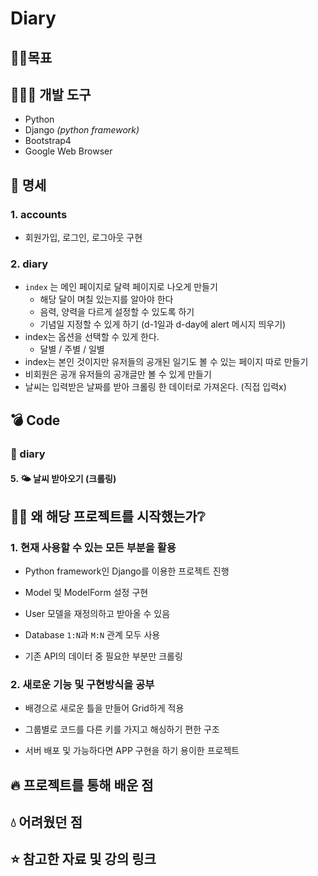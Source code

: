 # Diary

## 👩‍🏫목표





## 👨🏾‍💻 개발 도구

- Python
- Django *(python framework)*
- Bootstrap4
- Google Web Browser



## 🧾 명세

### 1. accounts

- 회원가입, 로그인, 로그아웃 구현



### 2. diary

- `index` 는 메인 페이지로 달력 페이지로 나오게 만들기
  - 해당 달이 며칠 있는지를 알아야 한다
  - 음력, 양력을 다르게 설정할 수 있도록 하기
  - 기념일 지정할 수 있게 하기 (d-1일과 d-day에 alert 메시지 띄우기)
- index는 옵션을 선택할 수 있게 한다.
  - 달별 / 주별 / 일별
- index는 본인 것이지만 유저들의 공개된 일기도 볼 수 있는 페이지 따로 만들기
- 비회원은 공개 유저들의 공개글만 볼 수 있게 만들기
- 날씨는 입력받은 날짜를 받아 크롤링 한 데이터로 가져온다. (직접 입력x)





## :bomb: Code





### 📅 diary



#### 5. 🌤 날씨 받아오기 (크롤링)







## ✍🏻 왜 해당 프로젝트를 시작했는가:grey_question:

### 1. 현재 사용할 수 있는 모든 부분을 활용

- Python framework인 Django를 이용한 프로젝트 진행
- Model 및 ModelForm 설정 구현

- User 모델을 재정의하고 받아올 수 있음

- Database `1:N`과 `M:N` 관계 모두 사용
- 기존 API의 데이터 중 필요한 부분만 크롤링



### 2. 새로운 기능 및 구현방식을 공부

- 배경으로 새로운 틀을 만들어 Grid하게 적용
- 그룹별로 코드를 다른 키를 가지고 해싱하기 편한 구조

- 서버 배포 및 가능하다면 APP 구현을 하기 용이한 프로젝트



## 🔥 프로젝트를 통해 배운 점







## 💧 어려웠던 점







## ⭐️ 참고한 자료 및 강의 링크

